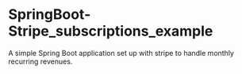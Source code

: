 # SpringBoot-Stripe_subscriptions_example
A simple Spring Boot application set up with stripe to handle monthly recurring revenues.
